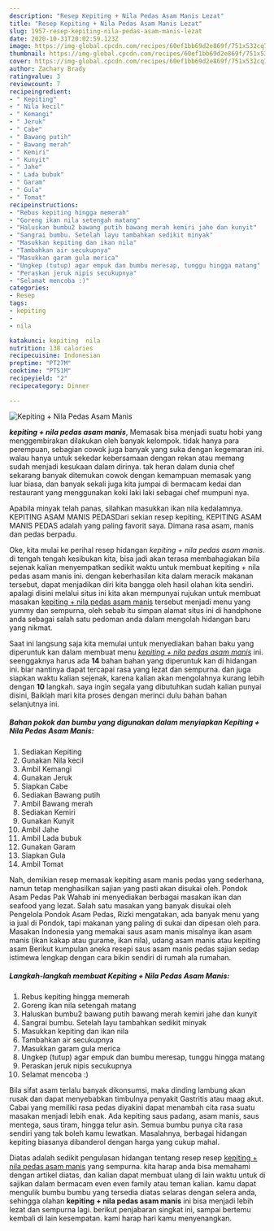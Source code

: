 ```yaml
---
description: "Resep Kepiting + Nila Pedas Asam Manis Lezat"
title: "Resep Kepiting + Nila Pedas Asam Manis Lezat"
slug: 1957-resep-kepiting-nila-pedas-asam-manis-lezat
date: 2020-10-31T20:02:59.123Z
image: https://img-global.cpcdn.com/recipes/60ef1bb69d2e869f/751x532cq70/kepiting-nila-pedas-asam-manis-foto-resep-utama.jpg
thumbnail: https://img-global.cpcdn.com/recipes/60ef1bb69d2e869f/751x532cq70/kepiting-nila-pedas-asam-manis-foto-resep-utama.jpg
cover: https://img-global.cpcdn.com/recipes/60ef1bb69d2e869f/751x532cq70/kepiting-nila-pedas-asam-manis-foto-resep-utama.jpg
author: Zachary Brady
ratingvalue: 3
reviewcount: 7
recipeingredient:
- " Kepiting"
- " Nila kecil"
- " Kemangi"
- " Jeruk"
- " Cabe"
- " Bawang putih"
- " Bawang merah"
- " Kemiri"
- " Kunyit"
- " Jahe"
- " Lada bubuk"
- " Garam"
- " Gula"
- " Tomat"
recipeinstructions:
- "Rebus kepiting hingga memerah"
- "Goreng ikan nila setengah matang"
- "Haluskan bumbu2 bawang putih bawang merah kemiri jahe dan kunyit"
- "Sangrai bumbu. Setelah layu tambahkan sedikit minyak"
- "Masukkan kepiting dan ikan nila"
- "Tambahkan air secukupnya"
- "Masukkan garam gula merica"
- "Ungkep (tutup) agar empuk dan bumbu meresap, tunggu hingga matang"
- "Peraskan jeruk nipis secukupnya"
- "Selamat mencoba :)"
categories:
- Resep
tags:
- kepiting
- 
- nila

katakunci: kepiting  nila 
nutrition: 138 calories
recipecuisine: Indonesian
preptime: "PT27M"
cooktime: "PT51M"
recipeyield: "2"
recipecategory: Dinner

---
```



![Kepiting + Nila Pedas Asam Manis](https://img-global.cpcdn.com/recipes/60ef1bb69d2e869f/751x532cq70/kepiting-nila-pedas-asam-manis-foto-resep-utama.jpg)

<b><i>kepiting + nila pedas asam manis</i></b>, Memasak bisa menjadi suatu hobi yang menggembirakan dilakukan oleh banyak kelompok. tidak hanya para perempuan, sebagian cowok juga banyak yang suka dengan kegemaran ini. walau hanya untuk sekedar kebersamaan dengan rekan atau memang sudah menjadi kesukaan dalam dirinya. tak heran dalam dunia chef sekarang banyak ditemukan cowok dengan kemampuan memasak yang luar biasa, dan banyak sekali juga kita jumpai di bermacam kedai dan restaurant yang menggunakan koki laki laki sebagai chef mumpuni nya.

Apabila minyak telah panas, silahkan masukkan ikan nila kedalamnya. KEPITING ASAM MANIS PEDASDari sekian resep kepiting, KEPITING ASAM MANIS PEDAS adalah yang paling favorit saya. Dimana rasa asam, manis dan pedas berpadu.

Oke, kita mulai ke perihal resep hidangan <i>kepiting + nila pedas asam manis</i>. di tengah tengah kesibukan kita, bisa jadi akan terasa membahagiakan bila sejenak kalian menyempatkan sedikit waktu untuk membuat kepiting + nila pedas asam manis ini. dengan keberhasilan kita dalam meracik makanan tersebut, dapat menjadikan diri kita bangga oleh hasil olahan kita sendiri. apalagi disini melalui situs ini kita akan mempunyai rujukan untuk membuat masakan <u>kepiting + nila pedas asam manis</u> tersebut menjadi menu yang yummy dan sempurna, oleh sebab itu simpan alamat situs ini di handphone anda sebagai salah satu pedoman anda dalam mengolah hidangan baru yang nikmat.


Saat ini langsung saja kita memulai untuk menyediakan bahan baku yang diperuntuk kan dalam membuat menu <u><i>kepiting + nila pedas asam manis</i></u> ini. seenggaknya harus ada <b>14</b> bahan bahan yang diperuntuk kan di hidangan ini. biar nantinya dapat tercapai rasa yang lezat dan sempurna. dan juga siapkan waktu kalian sejenak, karena kalian akan mengolahnya kurang lebih dengan <b>10</b> langkah. saya ingin segala yang dibutuhkan sudah kalian punyai disini, Baiklah mari kita proses dengan merinci dulu bahan bahan selanjutnya ini.

<!--inarticleads1-->

##### Bahan pokok dan bumbu yang digunakan dalam menyiapkan Kepiting + Nila Pedas Asam Manis:

1. Sediakan  Kepiting
1. Gunakan  Nila kecil
1. Ambil  Kemangi
1. Gunakan  Jeruk
1. Siapkan  Cabe
1. Sediakan  Bawang putih
1. Ambil  Bawang merah
1. Sediakan  Kemiri
1. Gunakan  Kunyit
1. Ambil  Jahe
1. Ambil  Lada bubuk
1. Gunakan  Garam
1. Siapkan  Gula
1. Ambil  Tomat


Nah, demikian resep memasak kepiting asam manis pedas yang sederhana, namun tetap menghasilkan sajian yang pasti akan disukai oleh. Pondok Asam Pedas Pak Wahab ini menyediakan berbagai masakan ikan dan seafood yang lezat. Salah satu masakan yang banyak disukai oleh Pengelola Pondok Asam Pedas, Rizki mengatakan, ada banyak menu yang ia jual di Pondok, tapi makanan yang paling di sukai dan dipesan oleh para. Masakan Indonesia yang memakai saus asam manis misalnya ikan asam manis (ikan kakap atau gurame, ikan nila), udang asam manis atau kepiting asam Berikut kumpulan aneka resepi saus asam manis pedas sajian sedap istimewa lengkap dengan cara bikin sendiri di rumah ala rumahan. 

<!--inarticleads2-->

##### Langkah-langkah membuat Kepiting + Nila Pedas Asam Manis:

1. Rebus kepiting hingga memerah
1. Goreng ikan nila setengah matang
1. Haluskan bumbu2 bawang putih bawang merah kemiri jahe dan kunyit
1. Sangrai bumbu. Setelah layu tambahkan sedikit minyak
1. Masukkan kepiting dan ikan nila
1. Tambahkan air secukupnya
1. Masukkan garam gula merica
1. Ungkep (tutup) agar empuk dan bumbu meresap, tunggu hingga matang
1. Peraskan jeruk nipis secukupnya
1. Selamat mencoba :)


Bila sifat asam terlalu banyak dikonsumsi, maka dinding lambung akan rusak dan dapat menyebabkan timbulnya penyakit Gastritis atau maag akut. Cabai yang memiliki rasa pedas diyakini dapat menambah cita rasa suatu masakan menjadi lebih enak. Ada kepiting saus padang, asam manis, saus mentega, saus tiram, hingga telur asin. Semua bumbu punya cita rasa sendiri yang tak boleh kamu lewatkan. Masalahnya, berbagai hidangan kepiting biasanya dibanderol dengan harga yang cukup mahal. 

Diatas adalah sedikit pengulasan hidangan tentang resep resep <u>kepiting + nila pedas asam manis</u> yang sempurna. kita harap anda bisa memahami dengan artikel diatas, dan kalian dapat membuat ulang di lain waktu untuk di sajikan dalam bermacam even even family atau teman kalian. kamu dapat mengulik bumbu bumbu yang tersedia diatas selaras dengan selera anda, sehingga olahan <b>kepiting + nila pedas asam manis</b> ini bisa menjadi lebih lezat dan sempurna lagi. berikut penjabaran singkat ini, sampai bertemu kembali di lain kesempatan. kami harap hari kamu menyenangkan.
